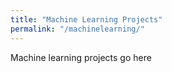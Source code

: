 ```yaml
---
title: "Machine Learning Projects"
permalink: "/machinelearning/"
---
```

Machine learning projects go here